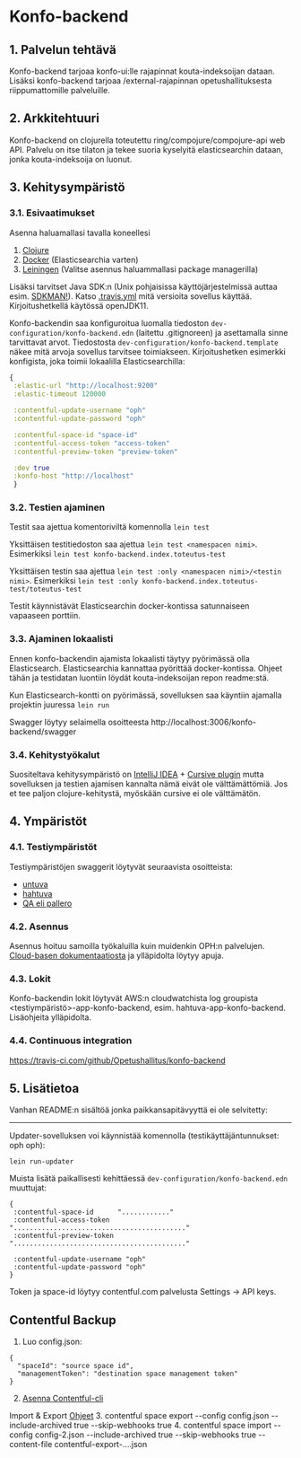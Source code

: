 # Konfo-backend

## 1. Palvelun tehtävä

Konfo-backend tarjoaa konfo-ui:lle rajapinnat kouta-indeksoijan dataan. Lisäksi konfo-backend tarjoaa
/external-rajapinnan opetushallituksesta riippumattomille palveluille.

## 2. Arkkitehtuuri

Konfo-backend on clojurella toteutettu ring/compojure/compojure-api web API. Palvelu on itse tilaton
ja tekee suoria kyselyitä elasticsearchin dataan, jonka kouta-indeksoija on luonut.

## 3. Kehitysympäristö

### 3.1. Esivaatimukset

Asenna haluamallasi tavalla koneellesi
1. [Clojure](https://clojure.org/guides/getting_started)
2. [Docker](https://www.docker.com/get-started) (Elasticsearchia varten)
3. [Leiningen](https://leiningen.org/) (Valitse asennus haluammallasi package managerilla)

Lisäksi tarvitset Java SDK:n (Unix pohjaisissa käyttöjärjestelmissä auttaa esim. [SDKMAN!](https://sdkman.io/)).
Katso [.travis.yml](.travis.yml) mitä versioita sovellus käyttää. Kirjoitushetkellä käytössä openJDK11.

Konfo-backendin saa konfiguroitua luomalla tiedoston `dev-configuration/konfo-backend.edn` (laitettu .gitignoreen) ja asettamalla sinne
tarvittavat arvot. Tiedostosta `dev-configuration/konfo-backend.template` näkee mitä arvoja sovellus tarvitsee toimiakseen.
Kirjoitushetken esimerkki konfigista, joka toimii lokaalilla Elasticsearchilla:

```clojure
{
 :elastic-url "http://localhost:9200"
 :elastic-timeout 120000

 :contentful-update-username "oph"
 :contentful-update-password "oph"

 :contentful-space-id "space-id"
 :contentful-access-token "access-token"
 :contentful-preview-token "preview-token"

 :dev true
 :konfo-host "http://localhost"
 }
```

### 3.2. Testien ajaminen

Testit saa ajettua komentoriviltä komennolla `lein test`

Yksittäisen testitiedoston saa ajettua `lein test <namespacen nimi>`.
Esimerkiksi `lein test konfo-backend.index.toteutus-test`

Yksittäisen testin saa ajettua `lein test :only <namespacen nimi>/<testin nimi>`.
Esimerkiksi `lein test :only konfo-backend.index.toteutus-test/toteutus-test`

Testit käynnistävät Elasticsearchin docker-kontissa satunnaiseen vapaaseen porttiin.

### 3.3. Ajaminen lokaalisti

Ennen konfo-backendin ajamista lokaalisti täytyy pyörimässä olla Elasticsearch.
Elasticsearchia kannattaa pyörittää docker-kontissa. Ohjeet tähän ja testidatan luontiin
löydät kouta-indeksoijan repon readme:stä.

Kun Elasticsearch-kontti on pyörimässä, sovelluksen saa käyntiin ajamalla projektin juuressa `lein run`

Swagger löytyy selaimella osoitteesta http://localhost:3006/konfo-backend/swagger

### 3.4. Kehitystyökalut

Suositeltava kehitysympäristö on [IntelliJ IDEA](https://www.jetbrains.com/idea/) + [Cursive plugin](https://cursive-ide.com/)
mutta sovelluksen ja testien ajamisen kannalta nämä eivät ole välttämättömiä. Jos et tee paljon clojure-kehitystä, myöskään cursive ei
ole välttämätön.

## 4. Ympäristöt

### 4.1. Testiympäristöt

Testiympäristöjen swaggerit löytyvät seuraavista osoitteista:

- [untuva](https://beta.untuvaopintopolku.fi/konfo-backend/swagger)
- [hahtuva](https://beta.hahtuvaopintopolku.fi/konfo-backend/swagger)
- [QA eli pallero](https://beta.testiopintopolku.fi/konfo-backend/swagger)

### 4.2. Asennus

Asennus hoituu samoilla työkaluilla kuin muidenkin OPH:n palvelujen. 
[Cloud-basen dokumentaatiosta](https://github.com/Opetushallitus/cloud-base/tree/master/docs)
ja ylläpidolta löytyy apuja.

### 4.3. Lokit

Konfo-backendin lokit löytyvät AWS:n cloudwatchista log groupista <testiympäristö>-app-konfo-backend, 
esim. hahtuva-app-konfo-backend. Lisäohjeita ylläpidolta.

### 4.4. Continuous integration

https://travis-ci.com/github/Opetushallitus/konfo-backend

## 5. Lisätietoa

Vanhan README:n sisältöä jonka paikkansapitävyyttä ei ole selvitetty:

---
Updater-sovelluksen voi käynnistää komennolla (testikäyttäjäntunnukset: oph oph):

`lein run-updater`

Muista lisätä paikallisesti kehittäessä `dev-configuration/konfo-backend.edn` muuttujat:
```
{
 :contentful-space-id      "............"
 :contentful-access-token  "..........................................."
 :contentful-preview-token "..........................................."

 :contentful-update-username "oph"
 :contentful-update-password "oph"
}
```
Token ja space-id löytyy contentful.com palvelusta Settings -> API keys.

## Contentful Backup

1. Luo config.json:
```
{
  "spaceId": "source space id",
  "managementToken": "destination space management token"
}
```

2. [Asenna Contentful-cli](https://www.contentful.com/developers/docs/tutorials/cli/installation/)

Import & Export [Ohjeet](https://www.contentful.com/developers/docs/tutorials/cli/import-and-export)
3. contentful space export --config config.json --include-archived true --skip-webhooks true
4. contentful space import --config config-2.json  --include-archived true --skip-webhooks true --content-file contentful-export-....json
